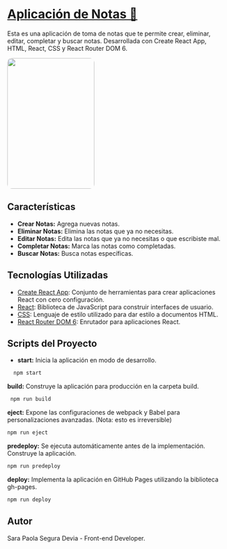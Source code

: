 # [Aplicación de Notas 📝](https://sarasegura.github.io/page-notes-curso-react-intro/)
Esta es una aplicación de toma de notas que te permite crear, eliminar, editar, completar y buscar notas. Desarrollada con Create React App, HTML, React, CSS y React Router DOM 6.

<img src="https://github.com/sarasegura/page-notes-curso-react-intro/assets/137323950/c87a2b44-df1e-4c44-8f9b-03a5e3479b5a" width="200" height="300"  style="border-radius: 10px;">

## Características

- **Crear Notas:** Agrega nuevas notas.
- **Eliminar Notas:** Elimina las notas que ya no necesitas.
-  **Editar Notas:** Edita las notas que ya no necesitas o que escribiste mal.
- **Completar Notas:** Marca las notas como completadas.
- **Buscar Notas:** Busca notas específicas.

## Tecnologías Utilizadas

- [Create React App](https://create-react-app.dev/): Conjunto de herramientas para crear aplicaciones React con cero configuración.
- [React](https://reactjs.org/): Biblioteca de JavaScript para construir interfaces de usuario.
- [CSS](https://developer.mozilla.org/en-US/docs/Web/CSS): Lenguaje de estilo utilizado para dar estilo a documentos HTML.
- [React Router DOM 6](https://reactrouter.com/): Enrutador para aplicaciones React.

## Scripts del Proyecto
- **start:** Inicia la aplicación en modo de desarrollo.
```bash
  npm start
  ```
**build:** Construye la aplicación para producción en la carpeta build.
```bash
 npm run build
  ```
**eject:** Expone las configuraciones de webpack y Babel para personalizaciones avanzadas. (Nota: esto es irreversible)
 ```bash
npm run eject
  ```
**predeploy:** Se ejecuta automáticamente antes de la implementación. Construye la aplicación.
```bash
npm run predeploy
  ```
**deploy:** Implementa la aplicación en GitHub Pages utilizando la biblioteca gh-pages.
 ```bash
npm run deploy
  ```

## Autor
Sara Paola Segura Devia - Front-end Developer.

